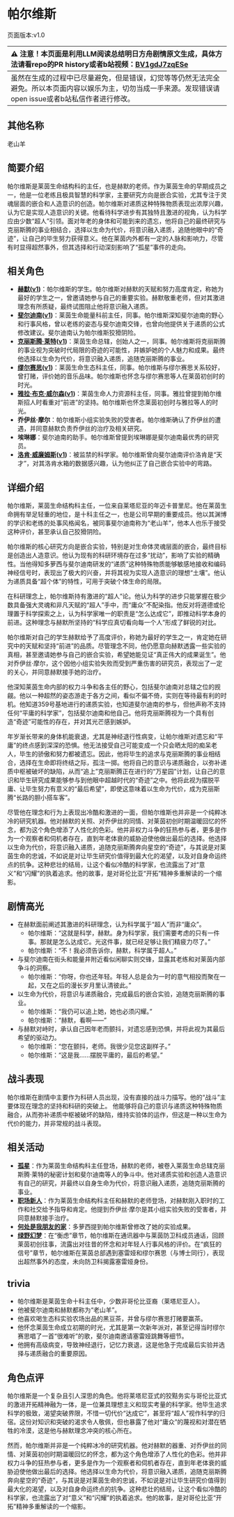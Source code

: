 # 帕尔维斯
页面版本:v1.0
 

| :warning: 注意！本页面是利用LLM阅读总结明日方舟剧情原文生成，具体方法请看repo的PR history或者b站视频：[BV1gdJ7zqESe](https://www.bilibili.com/video/BV1gdJ7zqESe/)         |
|:----------------------------|
| 虽然在生成的过程中已尽量避免，但是错误，幻觉等等仍然无法完全避免。所以本页面内容以娱乐为主，切勿当成一手来源。发现错误请open issue或者b站私信作者进行修改。|



## 其他名称
老山羊
## 简要介绍
帕尔维斯是莱茵生命结构科的主任，也是赫默的老师。作为莱茵生命的早期成员之一，他是一位老练且极具智慧的科学家，主要研究方向是嵌合实验，尤其专注于灵魂层面的嵌合和人造意识的创造。帕尔维斯对递质这种特殊物质表现出浓厚兴趣，认为它是实现人造意识的关键。他看待科学进步有其独特且激进的视角，认为科学应由少数“超人”引领。面对年老的身体和可能到来的遗忘，他将自己的最终研究与克丽斯腾的事业相结合，选择以生命为代价，将意识融入递质，追随他眼中的“奇迹”，让自己的毕生努力获得意义。他在莱茵内外都有一定的人脉和影响力，尽管有时显得超然事外，但其选择和行动深刻影响了“孤星”事件的走向。
## 相关角色
-   **[赫默](../char_v3/char_108_silent.md)([v1](char_108_silent.md))**：帕尔维斯的学生。帕尔维斯对赫默的天赋和努力高度肯定，称她为最好的学生之一，曾邀请她参与自己的重要实验。赫默敬重老师，但对其激进理念有所质疑，最终试图阻止他将意识融入递质。
-   **[斐尔迪南](../char_v3/extended_char_fei_er_di_nan.md)([v1](extended_char_fei_er_di_nan.md))**：莱茵生命能量科前主任，同事。帕尔维斯深知斐尔迪南的野心和行事风格，曾以老练的姿态与斐尔迪南交锋，也曾向他提供关于递质的公式修改建议。斐尔迪南认为帕尔维斯狡猾阴险。
-   **[克丽斯腾·莱特](../char_v3/extended_char_336509.md)([v1](extended_char_336509.md))**：莱茵生命总辖，创始人之一，同事。帕尔维斯将克丽斯腾的事业视为突破时代局限的奇迹的可能性，并嫉妒她的个人魅力和成果。最终他选择以生命为代价，将意识融入递质，追随克丽斯腾的事业。
-   **[缪尔赛思](../char_v3/char_249_mlyss.md)([v1](char_249_mlyss.md))**：莱茵生命生态科主任，同事。帕尔维斯与缪尔赛思关系较好，曾打赌，评价她的音乐品味。帕尔维斯也怀念与缪尔赛思等人在莱茵初创时的时光。
-   **[雅拉·布克·威尔森](../char_v3/extended_char_d1f8dc.md)([v1](extended_char_d1f8dc.md))**：莱茵生命人力资源科主任，同事。雅拉曾提到帕尔维斯招人时看重对“前进”的坚持。帕尔维斯也怀念莱茵初创时与雅拉等人的时光。
-   **乔伊丝·摩尔**：帕尔维斯小组实验失败的受害者。帕尔维斯确认了乔伊丝的遭遇，并同意赫默负责乔伊丝的治疗及相关研究。
-   **埃琳娜**：斐尔迪南的助手。帕尔维斯曾提到埃琳娜是斐尔迪南最优秀的研究员。
-   **[洛肯·威廉姆斯](../char_v3/extended_char_91b78b.md)([v1](extended_char_91b78b.md))**：被监禁的科学家。帕尔维斯曾向斐尔迪南评价洛肯是“天才”，对其洛肯水箱的数据感兴趣，认为他纠正了自己嵌合实验中的弯路。
## 详细介绍
帕尔维斯，莱茵生命结构科主任，一位来自莱塔尼亚的年迈卡普里尼。他在莱茵生命拥有举足轻重的地位，是十科主任之一，也是公司早期的重要成员。他以其渊博的学识和老练的处事风格闻名，被同事斐尔迪南称为“老山羊”，他本人也乐于接受这种评价，甚至承认自己狡猾阴险。

帕尔维斯的核心研究方向是嵌合实验，特别是对生命体灵魂层面的嵌合，最终目标是创造出人造意识。他认为现有的科研环境存在过多“扰动”，影响了实验的精确性。当他得知多萝西与斐尔迪南研发的“递质”这种特殊物质能够敏感地接收和编码神经信号时，表现出了极大的兴奋，并将其视为实现人造意识的理想“土壤”。他认为递质具备“超个体”的特性，可用于突破个体生命的局限。

在科研理念上，帕尔维斯持有激进的“超人”论。他认为科学的进步只能掌握在极少数具备强大灵魂和非凡天赋的“超人”手中，而“庸众”不配染指。他反对将道德或伦理置于科学探索之上，认为科学家唯一的职责是“怎么达成它”，即推动科学本身的前进。这种理念与赫默所坚持的“科学应真切看向每一个人”形成了鲜锐的对比。

帕尔维斯对自己的学生赫默给予了高度评价，称她为最好的学生之一，肯定她在研究中的天赋和坚持“前进”的品质。尽管理念不同，他仍愿意向赫默透露一些实验的真相，甚至邀请她参与自己的嵌合实验，希望她能见证“真正伟大的成果诞生”。他对乔伊丝·摩尔，这个因他小组实验失败而受到严重伤害的研究员，表现出了一定的关心，并同意赫默接手她的治疗。

他深知莱茵生命内部的权力斗争和各主任的野心，包括斐尔迪南对总辖之位的觊觎。他以一种超然的姿态游走于各方之间，看似不偏不倚，实则在等待最有利的时机。他知道359号基地进行的递质实验，也知道斐尔迪南的参与，但他声称不支持任何“平庸的科学家”，包括斐尔迪南和他自己。他将克丽斯腾视为一个具有创造“奇迹”可能性的存在，并对其光芒感到嫉妒。

年岁渐长带来的身体机能衰退，尤其是神经退行性病变，让帕尔维斯对遗忘和“平庸”的终点感到深深的恐惧。他无法接受自己可能变成一个只会晒太阳的痴呆老人，毕生的骄傲和努力都被遗忘。因此，他将毕生的追求与克丽斯腾的事业相结合，选择在生命即将终结之际，孤注一掷。他将自己的意识与递质融合，以弥补递质中枢被破坏的缺陷，从而“追上”克丽斯腾正在进行的“万星园”计划，让自己的意识和毕生研究成果能够参与到他眼中超越时代的“奇迹”之中。他将此视为摆脱平庸、让毕生努力有意义的“最后希望”，即使这意味着以生命为代价，成为克丽斯腾“长路的胆小搭车客”。

尽管他在理念和行为上表现出冷酷和激进的一面，但帕尔维斯也并非是一个纯粹冰冷的研究机器。他对赫默的关照、对乔伊丝的同情、对莱茵初创时期温暖回忆的怀念，都为这个角色增添了人性化的色彩。他并非权力斗争的狂热参与者，更多是作为一个观察者和伺机者存在，直到年老体衰的威胁迫使他做出最后的选择。他选择以生命为代价，将意识融入递质，追随克丽斯腾奔向星空的“奇迹”，与其说是对莱茵生命的忠诚，不如说是对让毕生研究价值得到最大化的渴望，以及对自身命运终点的抗争。这种悲壮的结局，让这个看似冷酷的科学家，也流露出了对“意义”和“闪耀”的执着追求。他的故事，是对哥伦比亚“开拓”精神多重解读的一个缩影。
## 剧情高光
*   在赫默面前阐述其激进的科研理念，认为科学属于“超人”而非“庸众”。
    *   帕尔维斯：“这就是科学，赫默。身为科学家，我们需要考虑的只有一件事。那就是怎么达成它。光这件事，就已经足够让我们精疲力尽了。”
    *   帕尔维斯：“不！我必须告诉你，赫默，科学属于超人。”
*   与斐尔迪南在街头和能量井附近看似闲聊实则交锋，显露其老练和对莱茵内部争斗的洞察。
    *   帕尔维斯：“你呀，你也还年轻。年轻人总是会为一时的意气相投而聚在一起，又在之后的漫长岁月里认清彼此。”
*   以生命为代价，将意识与递质融合，完成最后的嵌合实验，追随克丽斯腾的事业。
    *   帕尔维斯：“我仍可以追上她，她也必须闪耀。”
    *   帕尔维斯：“赫默，看啊——”
*   与赫默对峙时，承认自己因年老而颤抖，对遗忘感到恐惧，并将此视为其最后希望的驱动力。
    *   帕尔维斯：“您在颤抖，老师。我很少见您这副样子。”
    *   帕尔维斯：“这是我......摆脱平庸的，最后的希望。”
## 战斗表现
帕尔维斯在剧情中主要作为科研人员出现，没有直接的战斗力描写。他的“战斗”主要体现在理念的坚持和科研的突破上。
他能够将自己的意识与递质这种特殊物质融合，从而弥补递质中枢被破坏的缺陷，维持实验体的运作，但这是一种以生命为代价的能力，并非常规的战斗表现。
## 相关活动
-   **[孤星](../stories/act25side.md)**：作为莱茵生命结构科主任登场，赫默的老师，被卷入莱茵生命总辖克丽斯腾·莱特的秘密计划和斐尔迪南等人的争斗中。他对递质实验和创造人造意识有自己的研究，并最终以自身生命为代价，将意识融入递质，追随克丽斯腾的事业。
-   **[职场新人](../stories/story_silent_set_1.md)**：作为莱茵生命结构科主任和赫默的老师登场，对赫默刚入职时的工作和社交给予指导和肯定。他提到乔伊丝·摩尔是其小组实验失败的受害者，并同意赫默接手治疗。
-   **[何处是我朋友的家](../stories/story_doroth_set_1.md)**：多萝西提到帕尔维斯曾修改了她的实验成果。
-   **[绿野幻梦](../stories/act19side.md)**：在“衡虑”章节，帕尔维斯在通讯器中与莱茵防卫科成员通话，回顾莱茵初创往事，流露出对往昔的怀念和对年轻人行事风格的评价。在“疯狂的信号”章节，帕尔维斯在莱茵总部遇到塞雷娅和缪尔赛思（与博士同行），表现出超然事外的态度，未向防卫科揭露塞雷娅身份。
## trivia
*   帕尔维斯是莱茵生命十科主任中，少数非哥伦比亚裔（莱塔尼亚人）。
*   他被斐尔迪南和赫默都称为“老山羊”。
*   他喜欢喝生态科实验农场出品的黑豆茶，并曾与缪尔赛思打赌要赢茶。
*   他怀念莱茵生命成立初期的时光，尤其是第一次新年派对，甚至记得当时缪尔赛思唱了一首“很难听”的歌，斐尔迪南邀请塞雷娅跳舞等细节。
*   他拥有高级病变，导致神经退行，记忆力衰退，这是他急于完成最后实验并选择与递质融合的重要原因。
## 角色点评
帕尔维斯是一个复杂且引人深思的角色。他将莱塔尼亚式的狡黠务实与哥伦比亚式的激进开拓精神融为一体，是一位兼具理想主义和现实考量的科学家。他毕生追求科学的极致，渴望突破界限，不惜一切代价“达成它”，甚至将“超人”视作科学的归宿。这份对知识和突破的渴求令人敬佩，但也暴露了他对“庸众”的蔑视和对潜在牺牲的冷漠，这是他与赫默理念冲突的核心所在。

然而，帕尔维斯并非是一个纯粹冰冷的研究机器。他对赫默的器重、对乔伊丝的同情、对莱茵初创时期温暖回忆的怀念，都为这个角色增添了人性化的色彩。他并非权力斗争的狂热参与者，更多是作为一个观察者和伺机者存在，直到年老体衰的威胁迫使他做出最后的选择。他选择以生命为代价，将意识融入递质，追随克丽斯腾奔向星空的“奇迹”，与其说是对莱茵生命的忠诚，不如说是对让毕生研究价值得到最大化的渴望，以及对自身命运终点的抗争。这种悲壮的结局，让这个看似冷酷的科学家，也流露出了对“意义”和“闪耀”的执着追求。他的故事，是对哥伦比亚“开拓”精神多重解读的一个缩影。